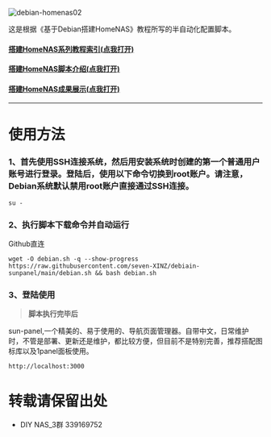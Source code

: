 ![debian-homenas02](https://github.com/user-attachments/assets/7fa0122d-f985-4953-b62f-3866c698600d)

这是根据《基于Debian搭建HomeNAS》教程所写的半自动化配置脚本。
#### [搭建HomeNAS系列教程索引(点我打开)](https://docs.qq.com/doc/p/fa51c8a8545b12a5432df0efa9818d2939860ed0)
#### [搭建HomeNAS脚本介绍(点我打开)](https://github.com/kekylin/Debian-HomeNAS/blob/main/%E8%84%9A%E6%9C%AC%E4%BB%8B%E7%BB%8D.md)
#### [搭建HomeNAS成果展示(点我打开)](https://github.com/kekylin/Debian-HomeNAS/blob/main/%E6%88%90%E6%9E%9C%E5%B1%95%E7%A4%BA.md)
---
# 使用方法
### 1、首先使用SSH连接系统，然后用安装系统时创建的第一个普通用户账号进行登录。登陆后，使用以下命令切换到root账户。请注意，Debian系统默认禁用root账户直接通过SSH连接。
  ```shell
su -
  ```
### 2、执行脚本下载命令并自动运行

Github直连
  ```shell
wget -O debian.sh -q --show-progress https://raw.githubusercontent.com/seven-XINZ/debiain-sunpanel/main/debian.sh && bash debian.sh

  ```
### 3、登陆使用
> **脚本执行完毕后**

sun-panel,一个精美的、易于使用的、导航页面管理器。自带中文，日常维护时，不管是部署、更新还是维护，都比较方便，但目前不是特别完善，推荐搭配图标库以及1panel面板使用。
  ```shell
http://localhost:3000
  ```

# 转载请保留出处
- DIY NAS_3群 339169752

